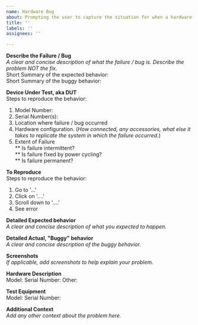 ```yaml
---
name: Hardware Bug
about: Prompting the user to capture the situation for when a hardware bug is detected.
title: ''
labels: ''
assignees: ''

---
```


**Describe the Failure / Bug**<br>
_A clear and concise description of what the failure / bug is. Describe the problem NOT the fix._<br>
Short Summary of the expected behavior:<br>
Short Summary of the buggy behavior:<br>
 
 
**Device Under Test, aka DUT**<br>
Steps to reproduce the behavior:<br>
1. Model Number:
2. Serial Number(s):
3. Location where failure / bug occurred
4. Hardware configuration. (_How connected, any accessories, what else it takes to replicate the system in which the failure occurred._)
5. Extent of Failure<br>
** Is failure intermittent?<br>
** Is failure fixed by power cycling?<br>
** Is failure permanent?<br>
 
 
**To Reproduce**<br>
Steps to reproduce the behavior:<br>
1. Go to '...'
2. Click on '....'
3. Scroll down to '....'
4. See error
 
 
**Detailed Expected behavior**<br>
_A clear and concise description of what you expected to happen._<br>
 
 
**Detailed Actual, "Buggy" behavior**<br>
_A clear and concise description of the buggy behavior._<br>
 
 
**Screenshots**<br>
_If applicable, add screenshots to help explain your problem._<br>
 
 
**Hardware Description**<br>
Model:
Serial Number:
Other:
 
 
**Test Equipment**<br>
Model:
Serial Number:
 
 
**Additional Context**<br>
_Add any other context about the problem here._<br>
